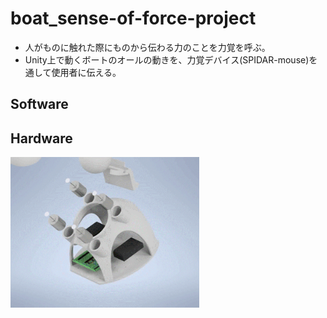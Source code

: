 # boat_sense-of-force-project

- 人がものに触れた際にものから伝わる力のことを力覚を呼ぶ。
- Unity上で動くボートのオールの動きを、力覚デバイス(SPIDAR-mouse)を通して使用者に伝える。


## Software



## Hardware

<img src="hardware.gif" width=60%>


